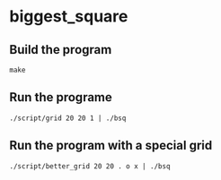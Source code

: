 # biggest_square

## Build the program

```
make
```
## Run the programe
```
./script/grid 20 20 1 | ./bsq
```

## Run the program with a special grid
```
./script/better_grid 20 20 . o x | ./bsq
```
